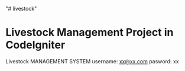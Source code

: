 "# livestock" 


Livestock Management Project in CodeIgniter
=============================================================

Livestock MANAGEMENT SYSTEM
username: xx@xx.com
pasword: xx
